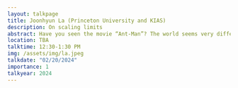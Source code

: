 ```yaml
---
layout: talkpage
title: Joonhyun La (Princeton University and KIAS)
description: On scaling limits
abstract: Have you seen the movie “Ant-Man”? The world seems very different, depending on your size (scale). People have developed the “physics” of different scales, for example, fluid dynamics for everyday scales, kinetic theory for smaller ones, and molecular dynamics for even smaller ones. One natural question would be: is the world fundamentally, not only apparently, different, depending on your scale? One way of approaching this question is to figure out if we can derive physics (equation) of larger scales as a reasonable limit of that of smaller scales. In this talk, we will briefly take a look at such scaling limits.
location: TBA
talktime: 12:30-1:30 PM
img: /assets/img/la.jpeg
talkdate: "02/20/2024"
importance: 1
talkyear: 2024
---
```


<!-- note that the "description" is actually the talk title -->
